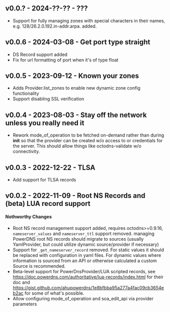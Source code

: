## v0.0.? - 2024-??-?? - ???

* Support for fully managing zones with special characters in their names, e.g.
  128/26.2.0.192.in-addr.arpa. added.

## v0.0.6 - 2024-03-08 - Get port type straight

* DS Record support added
* Fix for url formatting of port when it's of type float

## v0.0.5 - 2023-09-12 - Known your zones

* Adds Provider.list_zones to enable new dynamic zone config functionality
* Support disabling SSL verification

## v0.0.4 - 2023-08-03 - Stay off the network unless you really need it

* Rework mode_of_operation to be fetched on-demand rather than during __init__
  so that the provider can be created w/o access to or credentials for the
  server. This should allow things like octodns-validate w/o connectivity.

## v0.0.3 - 2022-12-22 - TLSA

* Add support for TLSA records

## v0.0.2 - 2022-11-09 - Root NS Records and (beta) LUA record support

#### Nothworthy Changes

* Root NS record management support added, requires octodns>=0.9.16,
  `nameserver_values` and `nameserver_ttl` support removed. managing PowerDNS
  root NS records should migrate to sources (usually YamlProvider, but could
  utilize dynamic source/provider if necessary)
* Support for `_get_nameserver_record` removed. For static values it should be
  replaced with configuration in yaml files. For dynamic values where
  information is sourced from an API or otherwise calculated a custom Source is
  recommended.
* Beta-level support for PowerDnsProvider/LUA scripted records, see
  https://doc.powerdns.com/authoritative/lua-records/index.html for their doc
  and https://gist.github.com/ahupowerdns/1e8bfbba95a277a4fac09cb3654eb2ac for
  some of what's possible.
* Allow configuring mode_of_operation and soa_edit_api via provider parameters
